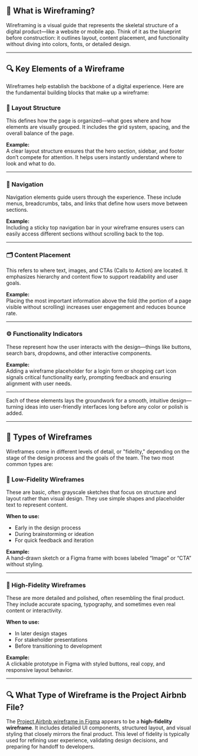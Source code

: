 ## 🧩 What is Wireframing?

Wireframing is a visual guide that represents the skeletal structure of a digital product—like a website or mobile app. Think of it as the blueprint before construction: it outlines layout, content placement, and functionality without diving into colors, fonts, or detailed design.

---

## 🔍 Key Elements of a Wireframe

Wireframes help establish the backbone of a digital experience. Here are the fundamental building blocks that make up a wireframe:

### 🧱 Layout Structure
This defines how the page is organized—what goes where and how elements are visually grouped. It includes the grid system, spacing, and the overall balance of the page.

**Example:**  
A clear layout structure ensures that the hero section, sidebar, and footer don’t compete for attention. It helps users instantly understand where to look and what to do.

---

### 🧭 Navigation
Navigation elements guide users through the experience. These include menus, breadcrumbs, tabs, and links that define how users move between sections.

**Example:**  
Including a sticky top navigation bar in your wireframe ensures users can easily access different sections without scrolling back to the top.

---

### 🗂️ Content Placement
This refers to where text, images, and CTAs (Calls to Action) are located. It emphasizes hierarchy and content flow to support readability and user goals.

**Example:**  
Placing the most important information above the fold (the portion of a page visible without scrolling) increases user engagement and reduces bounce rate.

---

### ⚙️ Functionality Indicators
These represent how the user interacts with the design—things like buttons, search bars, dropdowns, and other interactive components.

**Example:**  
Adding a wireframe placeholder for a login form or shopping cart icon signals critical functionality early, prompting feedback and ensuring alignment with user needs.

---

Each of these elements lays the groundwork for a smooth, intuitive design—turning ideas into user-friendly interfaces long before any color or polish is added.

---

## 🧬 Types of Wireframes

Wireframes come in different levels of detail, or "fidelity," depending on the stage of the design process and the goals of the team. The two most common types are:

### 📝 Low-Fidelity Wireframes

These are basic, often grayscale sketches that focus on structure and layout rather than visual design. They use simple shapes and placeholder text to represent content.

**When to use:**  
- Early in the design process  
- During brainstorming or ideation  
- For quick feedback and iteration

**Example:**  
A hand-drawn sketch or a Figma frame with boxes labeled “Image” or “CTA” without styling.

---

### 🎨 High-Fidelity Wireframes

These are more detailed and polished, often resembling the final product. They include accurate spacing, typography, and sometimes even real content or interactivity.

**When to use:**  
- In later design stages  
- For stakeholder presentations  
- Before transitioning to development

**Example:**  
A clickable prototype in Figma with styled buttons, real copy, and responsive layout behavior.

---

## 🔍 What Type of Wireframe is the Project Airbnb File?

The [Project Airbnb wireframe in Figma](https://www.figma.com/design/E2BRqdPcKkrnX6hLGPto8Z/Project-Airbnb?node-id=1-2&t=UCwWuR0qhf31HDPJ-0) appears to be a **high-fidelity wireframe**. It includes detailed UI components, structured layout, and visual styling that closely mirrors the final product. This level of fidelity is typically used for refining user experience, validating design decisions, and preparing for handoff to developers.